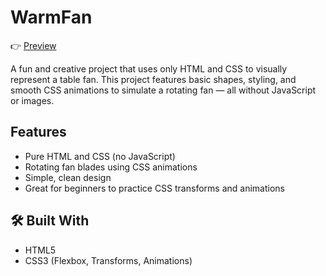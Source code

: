# WarmFan

👉 [Preview](https://mhttarunno.github.io/WarmFan/) 

A fun and creative project that uses only HTML and CSS to visually represent a table fan. This project features basic shapes, styling, and smooth CSS animations to simulate a rotating fan — all without JavaScript or images.

##  Features

- Pure HTML and CSS (no JavaScript)
- Rotating fan blades using CSS animations
- Simple, clean design
- Great for beginners to practice CSS transforms and animations


## 🛠️ Built With
- HTML5
- CSS3 (Flexbox, Transforms, Animations)
